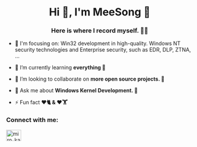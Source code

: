 <h1 align="center">Hi 👋, I'm MeeSong 🎉</h1>
<h3 align="center">Here is where I record myself. 👨‍💻</h3>

- 🎯 I'm focusing on:
    Win32 development in high-quality.
    Windows NT security technologies and Enterprise security, such as EDR, DLP, ZTNA, ...
    
- 🌱 I’m currently learning **everything 🤣**

- 👯 I’m looking to collaborate on **more open source projects. 🤝**

- 💬 Ask me about **Windows Kernel Development. 🔧**

- ⚡ Fun fact **❤️🐈 & ❤️🏋️**

<h3 align="left">Connect with me:</h3>
<p align="left">
<a href="https://twitter.com/miro_kaku" target="blank"><img align="center" src="https://raw.githubusercontent.com/rahuldkjain/github-profile-readme-generator/master/src/images/icons/Social/twitter.svg" alt="miro_kaku" height="30" width="40" /></a>
</p>
